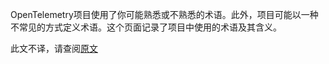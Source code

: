 
OpenTelemetry项目使用了你可能熟悉或不熟悉的术语。此外，项目可能以一种不常见的方式定义术语。这个页面记录了项目中使用的术语及其含义。

此文不译，请查阅[原文][src]

[src]: https://opentelemetry.io/docs/concepts/glossary/
